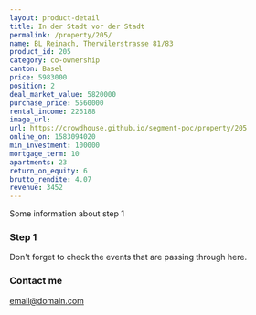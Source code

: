 ```yaml
---
layout: product-detail
title: In der Stadt vor der Stadt
permalink: /property/205/
name: BL Reinach, Therwilerstrasse 81/83
product_id: 205
category: co-ownership
canton: Basel
price: 5983000
position: 2
deal_market_value: 5820000
purchase_price: 5560000
rental_income: 226188
image_url:
url: https://crowdhouse.github.io/segment-poc/property/205
online_on: 1583094020
min_investment: 100000
mortgage_term: 10
apartments: 23
return_on_equity: 6
brutto_rendite: 4.07
revenue: 3452
---
```


Some information about step 1


### Step 1

Don't forget to check the events that are passing through here.

### Contact me

[email@domain.com](mailto:email@domain.com)
